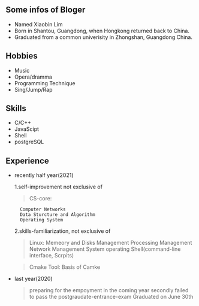 ## Some infos of Bloger

- Named Xiaobin Lim
- Born in Shantou, Guangdong, when Hongkong returned back to China.
- Graduated from a common univerisity in Zhongshan, Guangdong China.

## Hobbies
- Music
- Opera/dramma
- Programming Technique
- Sing/Jump/Rap

## Skills 
- C/C++
- JavaScipt
- Shell
- postgreSQL

## Experience
- recently half year(2021)
    
    1.self-improvement not exclusive of
        
    > CS-core: 
        
        Computer Networks
        Data Sturcture and Algorithm
        Operating System

    2.skills-familiarization, not exclusive of
        
    > Linux: 
        Memeory and Disks Management
        Processing Management
        Network Management
        System operating
        Shell(command-line interface, Scrpits)

    > Cmake Tool:
        Basis of Camke 
        

- last year(2020)
    > preparing for the empoyment in the coming year
    > secondly failed to pass the postgraudate-entrance-exam 
    > Graduated on June 30th